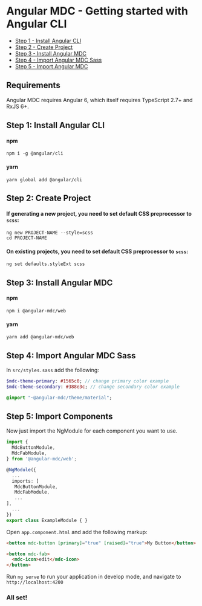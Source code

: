 # Angular MDC - Getting started with Angular CLI

- [Step 1 - Install Angular CLI](#step1)
- [Step 2 - Create Project](#step2)
- [Step 3 - Install Angular MDC](#step3)
- [Step 4 - Import Angular MDC Sass](#step4)
- [Step 5 - Import Angular MDC](#step5)

## Requirements
Angular MDC requires Angular 6, which itself requires TypeScript 2.7+ and RxJS 6+.

## <a name="step1"></a> Step 1: Install Angular CLI
#### npm
```
npm i -g @angular/cli
```

#### yarn
```
yarn global add @angular/cli
```

## <a name="step2"></a> Step 2: Create Project
#### If generating a new project, you need to set default CSS preprocessor to `scss`:
```
ng new PROJECT-NAME --style=scss
cd PROJECT-NAME
```

#### On existing projects, you need to set default CSS preprocessor to `scss`:
```
ng set defaults.styleExt scss
```

## <a name="step3"></a> Step 3: Install Angular MDC
#### npm
```
npm i @angular-mdc/web
```

#### yarn
```
yarn add @angular-mdc/web
```

## <a name="step4"></a> Step 4: Import Angular MDC Sass
In `src/styles.sass` add the following:
```sass
$mdc-theme-primary: #1565c0; // change primary color example
$mdc-theme-secondary: #388e3c; // change secondary color example

@import "~@angular-mdc/theme/material";
```

## <a name="step5"></a> Step 5: Import Components
Now just import the NgModule for each component you want to use.
```ts
import {
  MdcButtonModule,
  MdcFabModule,
} from '@angular-mdc/web';

@NgModule({
  ...
  imports: [
   MdcButtonModule,
   MdcFabModule,
   ...
],
  ...
})
export class ExampleModule { }
```

Open `app.component.html` and add the following markup:
```html
<button mdc-button [primary]="true" [raised]="true">My Button</button>

<button mdc-fab>
  <mdc-icon>edit</mdc-icon>
</button>
```

Run `ng serve` to run your application in develop mode, and navigate to `http://localhost:4200`

### All set!
